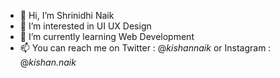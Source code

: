 - 👋 Hi, I’m Shrinidhi Naik
- 👀 I’m interested in UI UX Design
- 🌱 I’m currently learning Web Development 
- 📫 You can reach me on Twitter : @_kishannaik_ or Instagram : @_kishan.naik_

<!---
shrinidhinaik12/shrinidhinaik12 is a ✨ special ✨ repository because its `README.md` (this file) appears on your GitHub profile.
You can click the Preview link to take a look at your changes.
--->
